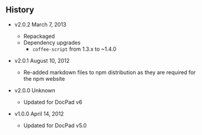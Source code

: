 ## History

- v2.0.2 March 7, 2013
	- Repackaged
	- Dependency upgrades
		-  `coffee-script` from 1.3.x to ~1.4.0

- v2.0.1 August 10, 2012
	- Re-added markdown files to npm distribution as they are required for the npm website

- v2.0.0 Unknown
	- Updated for DocPad v6

- v1.0.0 April 14, 2012
	- Updated for DocPad v5.0
